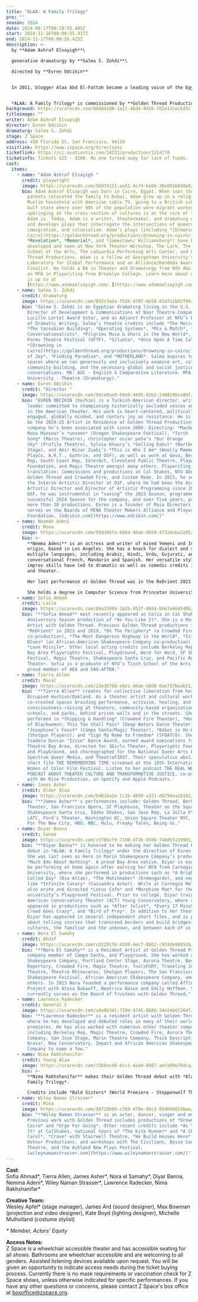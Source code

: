 ```yaml
---
title: "ALAA: A Family Trilogy"
pre: ""
season: 2024
date: 2024-08-17T00:19:55.405Z
start: 2024-11-16T08:00:55.417Z
end: 2024-11-17T08:00:55.425Z
description: >-
  b﻿y **Adam Ashraf Elsayigh**\

  g﻿enerative dramaturgy by **Salma S. Zohdi**\

  d﻿irected by **Evren Odcikin**


  In 2011, blogger Alaa Abd El-Fattah became a leading voice of the Egyptian Revolution by fusing his activism and tech acumen, inadvertently following in his famous family’s activist legacy. Since then, he has spent much of the last decade in prison, unlawfully held by a military regime seeking to silence him and his family. Weaving writings and personal testimonials from Alaa and his family matriarchs, this epic and ambitious script-in-hand workshop presentation will present the second play in the Trilogy focusing on 2011 to 2014. 


  *ALAA: A Family Trilogy* is commissioned by **Golden Thread Productions** with support from the **Gerbode Foundation**. This presentation is part of the **Z Space Technical Residency Program**, supported by the **Mellon Foundation**.
background: https://ucarecdn.com/0848d180-1a11-4bd4-8d16-7d2e13cec6d3/
titleimage: ""
writer: Adam Ashraf Elsayigh
director: Evren Odcikin
dramaturg: Salma S. Zohdi
stage: Z Space
address: 450 Florida St, San Francisco, 94110
visitlink: https://www.zspace.org/directions
ticketlink: https://ci.ovationtix.com/34231/production/1214770
ticketinfo: Tickets $25 - $100. No one turned away for lack of funds.
cast:
  items:
    - name: "Adam Ashraf Elsayigh "
      credit: playwright
      image: https://ucarecdn.com/56974121-aa51-4c74-be66-38e0916040e8/
      bio: Adam Ashraf Elsayigh was born in Cairo, Egypt. When soon thereafter, his
        parents relocated the family to Dubai, Adam grew up in a religious
        Muslim household with American cable TV, going to a British school in a
        Gulf state where over 90% of the population were migrant workers. This
        upbringing at the cross-section of cultures is at the core of the artist
        Adam is. Today, Adam is a writer, theatermaker, and dramaturg who writes
        and develops plays that interrogate the intersections of queerness,
        immigration, and colonialism. Adam’s plays (including *[Drowning in
        Cairo](https://goldenthread.org/productions/drowning-in-cairo/)*,
        *Revelation*, *Memorial*, and *Jamestown/ Williamsburg*) have been
        developed and seen at New York Theater Workshop, The Lark, The Tisch
        School of the Arts, The LaGuardia Performing Arts Center, and Golden
        Thread Productions. Adam is a fellow at Georgetown University's
        Laboratory for Global Performance and an Alliance/Kendeda Award
        Finalist. He holds a BA in Theater and Dramaturgy from NYU Abu Dhabi and
        an MFA in Playwriting from Brooklyn College. Learn more about what Adam
        is up to at
        [https://www.adamaelsayigh.com/.](https://www.adamaelsayigh.com/)
    - name: Salma S. Zohdi
      credit: dramaturg
      image: https://ucarecdn.com/892c3ada-f526-4707-9e58-81dfa1b92f09/
      bio: "Salma S. Zohdi is an Egyptian dramaturg living in the U.S. Salma is the
        Director of Development & Communications at Noor Theatre Company, a
        Lucille Lortel Award Voter, and an Adjunct Professor at NYU’s Department
        of Dramatic Writing. Salma’s theatre credits include *The Mecca Tales*,
        *The Yacoubian Building*, *Operating Systems*, *Mix & Match*, *The
        Conversationalists*, *Pilgrims Musa & Sheri in the New World*, Global
        Forms Theatre Festival (GFTF), *Silueta*, *Once Upon A Time Called Now*,
        *[Drowning in
        Cairo](https://goldenthread.org/productions/drowning-in-cairo/)*, *House
        of Joy*, *Finding Paradise*, and *MOTHERLAND*. Salma aspires to create
        spaces where we can generously and inclusively examine art, culture,
        community building, and the necessary global and social justice
        conversations. MA: AUC - English & Comparative Literature. MFA: Columbia
        University - Theatre (Dramaturgy)."
    - name: Evren Odcikin
      credit: "Director "
      image: https://ucarecdn.com/9dce0ae0-05e9-4495-81b2-2a8829bce89f/
      bio: "EVREN ODCIKIN (he/him) is a Turkish-American director, writer, and arts
        leader committed to championing historically excluded voices and stories
        in the American theater. His work is heart-centered, politically
        engaged, globally minded, and centers joy as resistance. He is proud to
        be the 2024-25 Artist in Residence at Golden Thread Productions, a
        company he’s been associated with since 2005. Directing: *Macbeth* and
        Mona Mansour’s *unseen* (Oregon Shakespeare Festival), *Torch
        Song* (Marin Theatre), christopher oscar peña’s *Our Orange
        Sky* (Profile Theatre), Sylvia Khoury’s *Selling Kabul* (Northern
        Stage), and Amir Nizar Zuabi’s *This is Who I Am* (Woolly Mammoth,
        PlayCo, A.R.T., Guthrie, and OSF), as well as work at Geva, Berkeley
        Rep, South Coast Rep, InterAct, Cleveland Public Theatre, Playwrights
        Foundation, and Magic Theatre amongst many others. Playwriting and
        translation: Commissions and productions at Cal Shakes, NYU Abu Dhabi,
        Golden Thread and Crowded Fire, and Custom Made. In 2023, he served as
        the Interim Artistic Director at OSF, where he had been the Associate
        Artistic Director and Director of Artistic Programming since 2019. At
        OSF, he was instrumental in “saving” the 2023 Season, programmed the
        successful 2024 Season for the company, and over five years, produced
        more than 30 productions. Evren is a founder of Maia Directors and
        serves on the Boards of MENA Theater Makers Alliance and Playwrights
        Foundation. [odcikin.com](https://www.odcikin.com/)"
    - name: Neamah Adeni
      credit: Mona
      image: https://ucarecdn.com/59d3867a-606d-46eb-9659-47324aba3205/
      bio: >-
        **Nemma Adeni** is an actress and writer of mixed Yemeni and Indian
        origin, based in Los Angeles. She has a knack for dialect and speaks
        multiple languages, including Arabic, Hindi, Urdu, Gujurati, and
        conversational French, Mandarin and Spanish. Her versatile style and
        improv skills have led to dramatic as well as comedic credits in film
        and theater.

        Her last performance at Golden Thread was in the ReOrient 2023 showcase of one-act plays, as Amina in Arti Ishak's *Closure*. Since then, she's starred in several short films including *Witness*, a short bilingual Urdu-English film premiering at the 2024 Tasveer Film Festival and supported by the Netflix Fund for Creative Equity.

        She holds a degree in Computer Science from Princeton University, so she can portray computer hackers pretty accurately (in case you were wondering).
    - name: Sofia Ahmad
      credit: Laila
      image: https://ucarecdn.com/84a33066-1b2b-452f-8604-bbb7e664540b/
      bio: "**Sofia Ahmad** most recently appeared as Celia in Cal Shakes’ 50th
        Anniversary Season production of *As You Like It*. She is a Resident
        Artist with Golden Thread. Previous Golden Thread productions include:
        *ReOrient* in 2023 and 2019, *On The Periphery* (a Crowded Fire
        co-production), *The Most Dangerous Highway in the World*, *Isfahan
        Blues* (an African-American Shakespeare Company co-production), and
        *Love Missile*. Other local acting credits include Berkeley Rep, ACT,
        Bay Area Playwrights Festival, PlayGround, Word for Word, SF Shakespeare
        Festival, Magic Theatre, Shakespeare Santa Cruz, and Pacific Repertory
        Theater. Sofia is a graduate of NYU’s Tisch School of the Arts and a
        proud member of AEA and SAG-AFTRA."
    - name: Tierra Allen
      credit: Manal
      image: https://ucarecdn.com/22e36f68-e6e1-46ae-b0d8-0ae737beab21/
      bio: '**Tierra Allen** creates for collective liberation from her home in
        Occupied Huchiun/Oakland. As a theater artist and cultural worker, she’s
        co-created spaces braiding performance, activism, healing, and critical
        consciousness-raising at theaters, community-based organizations,
        schools, and parks, behind prison walls and in the streets. She recently
        performed in *Shipping & Handling* (Crowded Fire Theater), *House/Full
        of Blackwomxn: This Too Shall Pass* (Deep Waters Dance Theater),
        *Josephine’s Feast* (Campo Santo/Magic Theater), *Babes in Ho-Lland*
        (Shotgun Players), and *Sign My Name to Freedom* (SFBATCO). She’s won an
        Isadora Duncan "Izzie" Dance Award, earned award nominations from
        Theatre Bay Area, directed for 3Girls Theater, Playwrights Foundation,
        and PlayGround, and choreographed for the National Queer Arts Festival,
        Spectrum Queer Media, and TheatreFIRST. Their speculative abolitionist
        short film THE REMEMBERING TIME screened at the 18th International Queer
        Women of Color Film Festival. Listen to her podcast THE REAL WORK: A
        PODCAST ABOUT THEATER CULTURE AND TRANSFORMATIVE JUSTICE, co-produced
        with We Rise Production, on Spotify and Apple Podcasts.'
    - name: James Asher
      credit: Older Alaa
      image: https://ucarecdn.com/b4816a2e-1c1b-40d9-a321-d8794ea16102/
      bio: "**James Asher**'s performances include: Golden Thread, Berkeley Rep, Magic
        Theater, San Francisco Opera, SF Playhouse, Theater on the Square,
        Shakespeare Santa Cruz, Idaho Shakes, San Jose Rep, La Jolla Playhouse,
        LATC, Ford's Theater, Washington DC, Union Square Theater NYC, Theater
        For The New City, HBO, NBC, Hulu, Freaky Tales, Being Us."
    - name: Diyar Banna
      credit: Sanaa
      image: https://ucarecdn.com/c578bcf9-7198-472b-850b-740d65159901/
      bio: "**Diyar Banna** is honored to be making her Golden Thread Productions
        debut in *ALAA: A Family Trilogy* under the direction of Evren Odcikin!
        She was last seen as Hero in Marin Shakespeare Company’s production of
        *Much Ado About Nothing*. A proud Bay Area native, Diyar is excited to
        be performing at home again after earning her BFA from Carnegie Mellon
        University, where she performed in productions such as *A Bright Room
        Called Day* (Die Altae), *The Matchmaker* (Ermengarde), and new works
        like *Infinite Canary* (Cassandra Asher). While at Carnegie Mellon, she
        also wrote and directed *Lotus Cafe* and *Morphine Man* for the
        university’s Playground Festival. Prior to college, Diyar trained at the
        American Conservatory Theater (ACT) Young Conservatory, where she
        appeared in productions such as *After Juliet*, *Every 17 Minutes the
        Crowd Goes Crazy*, and *Bird of Prey*. In addition to her theater work,
        Diyar has appeared in several independent short films, and is passionate
        about telling stories that transcend borders and build bridges—between
        cultures, the familiar and the unknown, and between each of us."
    - name: Nora El Samahy
      credit: Ahdaf
      image: https://ucarecdn.com/cd129176-4188-4ec7-8bb2-c934de98651b/
      bio: "**Nora El Samahy** is a Resident Artist at Golden Thread Productions, a
        company member of Campo Santo, and Playground. She has worked at Oregon
        Shakespeare Company, Portland Center Stage, Aurora Theatre, Berkeley
        Repertory, Crowded Fire, Magic Theatre, foolsFURY, Traveling Jewish
        Theatre, Theatre Rhinoceros, Shotgun Players, The San Francisco
        Shakespeare Festival, African American Shakespeare Company, among
        others. In 2013 Nora founded a performance company called Affinity
        Project with Atosa Babaoff, Beatrice Basso and Emily Hoffman. She
        currently serves on the Board of Trustees with Golden Thread."
    - name: Lawrence Radecker
      credit: General S
      image: https://ucarecdn.com/a4e863d1-728d-4745-8686-34e24b6f264f/
      bio: "**Lawrence Radecker** is a resident artist with Golden Thread Productions
        where he has developed and debuted roles in many of their world
        premieres. He has also worked with numerous other theater companies
        including Berkeley Rep, Magic Theatre, Crowded Fire, Aurora Theatre
        Company, San Jose Stage, Marin Theatre Company, Thick Description,
        Brava!, New Conservatory, Impact and African American Shakespeare
        Company to name a few."
    - name: Nima Rakhshanifar
      credit: Young Alaa
      image: https://ucarecdn.com/33b0acd0-8cc1-4aa9-8907-aefa99e76dca/
      bio: >-
        **Nima Rakhshanifar** makes their Golden Thread debut with *Alaa: A
        Family Trilogy*.

        Credits include *Bald Sisters* (World Premiere - Steppenwolf Theatre Company); *Andy Warhol in Iran* (World Premiere - Barrington Stage Company); *Sanctuary City* (TheatreSquared); *Selling Kabul* (Northern Stage); *Waiting for Godot* (Victory Gardens); *Comedy of Errors* (Chicago Shakespeare Theatre); *A Christmas Carol*, *Junk* (Milwaukee Rep); *The Cat in the Hat* (Northbrook Theatre). Nima studied acting at Pacific Conservatory Theatre - PCPA.
    - name: Wiley Naman Strasser*
      credit: Mina
      image: https://ucarecdn.com/59f20b66-c769-478e-98c3-854b9d814bee/
      bio: "**Wiley Naman Strasser** is an actor, dancer, singer and musician.
        Previous work with Golden Thread includes productions of *Drowning in
        Cairo* and *Urge For Going*. Other recent credits include *As You Like
        It* at CalShakes, national tours of *The Kite Runner* and *A Christmas
        Carol*, *Crave* with Stairwell Theatre, *We Build Houses Here* with
        Detour Productions, and workshops with The Civilians, Boise Contemporary
        Theatre, and the Ashland New Plays Festival.
        [wileynamanstrasser.com](https://www.wileynamanstrasser.com/)"
---
```

**Cast**:  \
Sofia Ahmad\*, Tierra Allen, James Asher\*, Nora el Samahy\*, Diyar Banna, Nemma Adeni\*, Wiley Naman Strasser\*, Lawrence Radecker, Nima Rakhshanifar\*

**C﻿reative Team:**\
Wesley Apfel* (﻿stage manager), James Ard (sound designer), Max Bowman (projection and video designer), Kate Boyd (lighting designer), Michelle Mulholland (costume stylist)

*\*﻿ Member, Actors' Equity*

**Access Notes:**\
Z Space is a wheelchair accessible theater and has accessible seating for all shows. Bathrooms are wheelchair accessible and are welcoming to all genders. Assisted listening devices available upon request. You will be given an opportunity to indicate access needs during the ticket buying process. Currently there is no mask requirements or vaccination check for Z Space shows, unless otherwise indicated for specific performances. If you have any other questions or concerns, please contact Z Space's box office at [boxoffice@zspace.org](mailto:boxoffice@goldenthread.org).